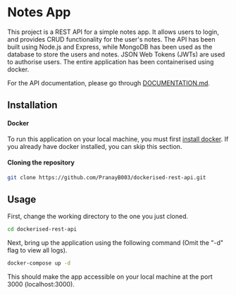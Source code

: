 # Notes App

This project is a REST API for a simple notes app. It allows users to login, and provides CRUD functionality for the user's notes. The API has been built using Node.js and Express, while MongoDB has been used as the database to store the users and notes. JSON Web Tokens (JWTs) are used to authorise users. The entire application has been containerised using docker.

For the API documentation, please go through [DOCUMENTATION.md](https://github.com/PranayB003/dockerised-rest-api/blob/main/DOCUMENTATION.md).

## Installation

#### Docker

To run this application on your local machine, you must first [install docker](https://docs.docker.com/get-docker/). If you already have docker installed, you can skip this section.

#### Cloning the repository

```bash
git clone https://github.com/PranayB003/dockerised-rest-api.git
```

## Usage

First, change the working directory to the one you just cloned.

```bash
cd dockerised-rest-api
```

Next, bring up the application using the following command (Omit the "-d" flag to view all logs).

```bash
docker-compose up -d
```

This should make the app accessible on your local machine at the port 3000 (localhost:3000).
